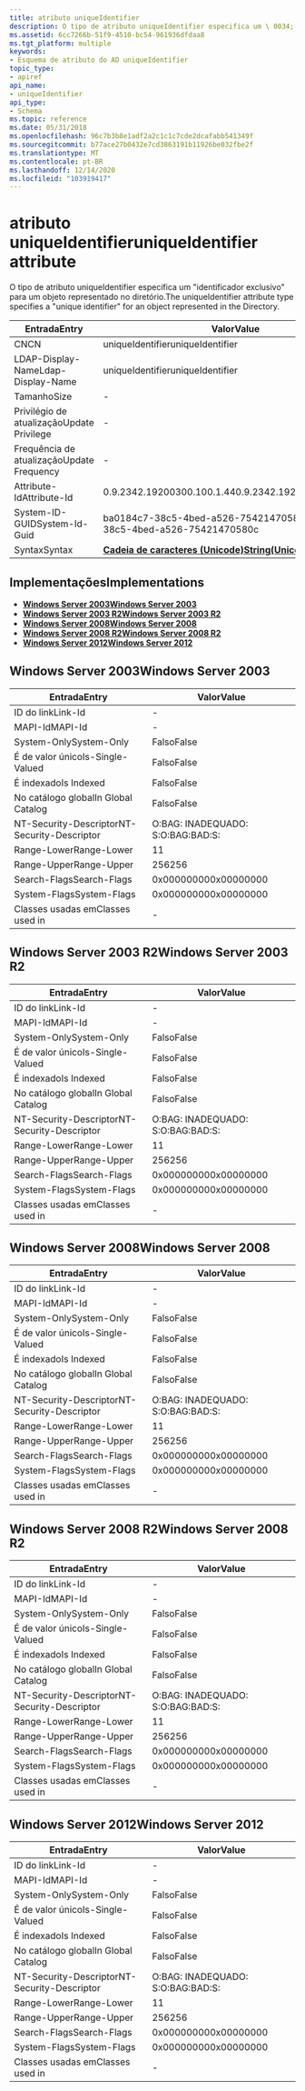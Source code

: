 ```yaml
---
title: atributo uniqueIdentifier
description: O tipo de atributo uniqueIdentifier especifica um \ 0034; identificador exclusivo \ 0034; para um objeto representado no diretório.
ms.assetid: 6cc7266b-51f9-4510-bc54-961936dfdaa8
ms.tgt_platform: multiple
keywords:
- Esquema de atributo do AD uniqueIdentifier
topic_type:
- apiref
api_name:
- uniqueIdentifier
api_type:
- Schema
ms.topic: reference
ms.date: 05/31/2018
ms.openlocfilehash: 96c7b3b8e1adf2a2c1c1c7cde2dcafabb541349f
ms.sourcegitcommit: b77ace27b0432e7cd3863191b11926be032fbe2f
ms.translationtype: MT
ms.contentlocale: pt-BR
ms.lasthandoff: 12/14/2020
ms.locfileid: "103919417"
---
```

# <a name="uniqueidentifier-attribute"></a><span data-ttu-id="f1c15-104">atributo uniqueIdentifier</span><span class="sxs-lookup"><span data-stu-id="f1c15-104">uniqueIdentifier attribute</span></span>

<span data-ttu-id="f1c15-105">O tipo de atributo uniqueIdentifier especifica um "identificador exclusivo" para um objeto representado no diretório.</span><span class="sxs-lookup"><span data-stu-id="f1c15-105">The uniqueIdentifier attribute type specifies a "unique identifier" for an object represented in the Directory.</span></span>



| <span data-ttu-id="f1c15-106">Entrada</span><span class="sxs-lookup"><span data-stu-id="f1c15-106">Entry</span></span> | <span data-ttu-id="f1c15-107">Valor</span><span class="sxs-lookup"><span data-stu-id="f1c15-107">Value</span></span> |
|-------------------|---------------------------------------------|
| <span data-ttu-id="f1c15-108">CN</span><span class="sxs-lookup"><span data-stu-id="f1c15-108">CN</span></span>                | <span data-ttu-id="f1c15-109">uniqueIdentifier</span><span class="sxs-lookup"><span data-stu-id="f1c15-109">uniqueIdentifier</span></span>                            |
| <span data-ttu-id="f1c15-110">LDAP-Display-Name</span><span class="sxs-lookup"><span data-stu-id="f1c15-110">Ldap-Display-Name</span></span> | <span data-ttu-id="f1c15-111">uniqueIdentifier</span><span class="sxs-lookup"><span data-stu-id="f1c15-111">uniqueIdentifier</span></span>                            |
| <span data-ttu-id="f1c15-112">Tamanho</span><span class="sxs-lookup"><span data-stu-id="f1c15-112">Size</span></span>              | \-                                          |
| <span data-ttu-id="f1c15-113">Privilégio de atualização</span><span class="sxs-lookup"><span data-stu-id="f1c15-113">Update Privilege</span></span>  | \-                                          |
| <span data-ttu-id="f1c15-114">Frequência de atualização</span><span class="sxs-lookup"><span data-stu-id="f1c15-114">Update Frequency</span></span>  | \-                                          |
| <span data-ttu-id="f1c15-115">Attribute-Id</span><span class="sxs-lookup"><span data-stu-id="f1c15-115">Attribute-Id</span></span>      | <span data-ttu-id="f1c15-116">0.9.2342.19200300.100.1.44</span><span class="sxs-lookup"><span data-stu-id="f1c15-116">0.9.2342.19200300.100.1.44</span></span>                  |
| <span data-ttu-id="f1c15-117">System-ID-GUID</span><span class="sxs-lookup"><span data-stu-id="f1c15-117">System-Id-Guid</span></span>    | <span data-ttu-id="f1c15-118">ba0184c7-38c5-4bed-a526-75421470580c</span><span class="sxs-lookup"><span data-stu-id="f1c15-118">ba0184c7-38c5-4bed-a526-75421470580c</span></span>        |
| <span data-ttu-id="f1c15-119">Syntax</span><span class="sxs-lookup"><span data-stu-id="f1c15-119">Syntax</span></span>            | [<span data-ttu-id="f1c15-120">**Cadeia de caracteres (Unicode)**</span><span class="sxs-lookup"><span data-stu-id="f1c15-120">**String(Unicode)**</span></span>](s-string-unicode.md) |



## <a name="implementations"></a><span data-ttu-id="f1c15-121">Implementações</span><span class="sxs-lookup"><span data-stu-id="f1c15-121">Implementations</span></span>

-   [<span data-ttu-id="f1c15-122">**Windows Server 2003**</span><span class="sxs-lookup"><span data-stu-id="f1c15-122">**Windows Server 2003**</span></span>](#windows-server-2003)
-   [<span data-ttu-id="f1c15-123">**Windows Server 2003 R2**</span><span class="sxs-lookup"><span data-stu-id="f1c15-123">**Windows Server 2003 R2**</span></span>](#windows-server-2003-r2)
-   [<span data-ttu-id="f1c15-124">**Windows Server 2008**</span><span class="sxs-lookup"><span data-stu-id="f1c15-124">**Windows Server 2008**</span></span>](#windows-server-2008)
-   [<span data-ttu-id="f1c15-125">**Windows Server 2008 R2**</span><span class="sxs-lookup"><span data-stu-id="f1c15-125">**Windows Server 2008 R2**</span></span>](#windows-server-2008-r2)
-   [<span data-ttu-id="f1c15-126">**Windows Server 2012**</span><span class="sxs-lookup"><span data-stu-id="f1c15-126">**Windows Server 2012**</span></span>](#windows-server-2012)

## <a name="windows-server-2003"></a><span data-ttu-id="f1c15-127">Windows Server 2003</span><span class="sxs-lookup"><span data-stu-id="f1c15-127">Windows Server 2003</span></span>



| <span data-ttu-id="f1c15-128">Entrada</span><span class="sxs-lookup"><span data-stu-id="f1c15-128">Entry</span></span> | <span data-ttu-id="f1c15-129">Valor</span><span class="sxs-lookup"><span data-stu-id="f1c15-129">Value</span></span> |
|------------------------|--------------|
| <span data-ttu-id="f1c15-130">ID do link</span><span class="sxs-lookup"><span data-stu-id="f1c15-130">Link-Id</span></span>                | \-           |
| <span data-ttu-id="f1c15-131">MAPI-Id</span><span class="sxs-lookup"><span data-stu-id="f1c15-131">MAPI-Id</span></span>                | \-           |
| <span data-ttu-id="f1c15-132">System-Only</span><span class="sxs-lookup"><span data-stu-id="f1c15-132">System-Only</span></span>            | <span data-ttu-id="f1c15-133">Falso</span><span class="sxs-lookup"><span data-stu-id="f1c15-133">False</span></span>        |
| <span data-ttu-id="f1c15-134">É de valor único</span><span class="sxs-lookup"><span data-stu-id="f1c15-134">Is-Single-Valued</span></span>       | <span data-ttu-id="f1c15-135">Falso</span><span class="sxs-lookup"><span data-stu-id="f1c15-135">False</span></span>        |
| <span data-ttu-id="f1c15-136">É indexado</span><span class="sxs-lookup"><span data-stu-id="f1c15-136">Is Indexed</span></span>             | <span data-ttu-id="f1c15-137">Falso</span><span class="sxs-lookup"><span data-stu-id="f1c15-137">False</span></span>        |
| <span data-ttu-id="f1c15-138">No catálogo global</span><span class="sxs-lookup"><span data-stu-id="f1c15-138">In Global Catalog</span></span>      | <span data-ttu-id="f1c15-139">Falso</span><span class="sxs-lookup"><span data-stu-id="f1c15-139">False</span></span>        |
| <span data-ttu-id="f1c15-140">NT-Security-Descriptor</span><span class="sxs-lookup"><span data-stu-id="f1c15-140">NT-Security-Descriptor</span></span> | <span data-ttu-id="f1c15-141">O:BAG: INADEQUADO: S:</span><span class="sxs-lookup"><span data-stu-id="f1c15-141">O:BAG:BAD:S:</span></span> |
| <span data-ttu-id="f1c15-142">Range-Lower</span><span class="sxs-lookup"><span data-stu-id="f1c15-142">Range-Lower</span></span>            | <span data-ttu-id="f1c15-143">1</span><span class="sxs-lookup"><span data-stu-id="f1c15-143">1</span></span>            |
| <span data-ttu-id="f1c15-144">Range-Upper</span><span class="sxs-lookup"><span data-stu-id="f1c15-144">Range-Upper</span></span>            | <span data-ttu-id="f1c15-145">256</span><span class="sxs-lookup"><span data-stu-id="f1c15-145">256</span></span>          |
| <span data-ttu-id="f1c15-146">Search-Flags</span><span class="sxs-lookup"><span data-stu-id="f1c15-146">Search-Flags</span></span>           | <span data-ttu-id="f1c15-147">0x00000000</span><span class="sxs-lookup"><span data-stu-id="f1c15-147">0x00000000</span></span>   |
| <span data-ttu-id="f1c15-148">System-Flags</span><span class="sxs-lookup"><span data-stu-id="f1c15-148">System-Flags</span></span>           | <span data-ttu-id="f1c15-149">0x00000000</span><span class="sxs-lookup"><span data-stu-id="f1c15-149">0x00000000</span></span>   |
| <span data-ttu-id="f1c15-150">Classes usadas em</span><span class="sxs-lookup"><span data-stu-id="f1c15-150">Classes used in</span></span>        | \-           |



## <a name="windows-server-2003-r2"></a><span data-ttu-id="f1c15-151">Windows Server 2003 R2</span><span class="sxs-lookup"><span data-stu-id="f1c15-151">Windows Server 2003 R2</span></span>



| <span data-ttu-id="f1c15-152">Entrada</span><span class="sxs-lookup"><span data-stu-id="f1c15-152">Entry</span></span> | <span data-ttu-id="f1c15-153">Valor</span><span class="sxs-lookup"><span data-stu-id="f1c15-153">Value</span></span> |
|------------------------|--------------|
| <span data-ttu-id="f1c15-154">ID do link</span><span class="sxs-lookup"><span data-stu-id="f1c15-154">Link-Id</span></span>                | \-           |
| <span data-ttu-id="f1c15-155">MAPI-Id</span><span class="sxs-lookup"><span data-stu-id="f1c15-155">MAPI-Id</span></span>                | \-           |
| <span data-ttu-id="f1c15-156">System-Only</span><span class="sxs-lookup"><span data-stu-id="f1c15-156">System-Only</span></span>            | <span data-ttu-id="f1c15-157">Falso</span><span class="sxs-lookup"><span data-stu-id="f1c15-157">False</span></span>        |
| <span data-ttu-id="f1c15-158">É de valor único</span><span class="sxs-lookup"><span data-stu-id="f1c15-158">Is-Single-Valued</span></span>       | <span data-ttu-id="f1c15-159">Falso</span><span class="sxs-lookup"><span data-stu-id="f1c15-159">False</span></span>        |
| <span data-ttu-id="f1c15-160">É indexado</span><span class="sxs-lookup"><span data-stu-id="f1c15-160">Is Indexed</span></span>             | <span data-ttu-id="f1c15-161">Falso</span><span class="sxs-lookup"><span data-stu-id="f1c15-161">False</span></span>        |
| <span data-ttu-id="f1c15-162">No catálogo global</span><span class="sxs-lookup"><span data-stu-id="f1c15-162">In Global Catalog</span></span>      | <span data-ttu-id="f1c15-163">Falso</span><span class="sxs-lookup"><span data-stu-id="f1c15-163">False</span></span>        |
| <span data-ttu-id="f1c15-164">NT-Security-Descriptor</span><span class="sxs-lookup"><span data-stu-id="f1c15-164">NT-Security-Descriptor</span></span> | <span data-ttu-id="f1c15-165">O:BAG: INADEQUADO: S:</span><span class="sxs-lookup"><span data-stu-id="f1c15-165">O:BAG:BAD:S:</span></span> |
| <span data-ttu-id="f1c15-166">Range-Lower</span><span class="sxs-lookup"><span data-stu-id="f1c15-166">Range-Lower</span></span>            | <span data-ttu-id="f1c15-167">1</span><span class="sxs-lookup"><span data-stu-id="f1c15-167">1</span></span>            |
| <span data-ttu-id="f1c15-168">Range-Upper</span><span class="sxs-lookup"><span data-stu-id="f1c15-168">Range-Upper</span></span>            | <span data-ttu-id="f1c15-169">256</span><span class="sxs-lookup"><span data-stu-id="f1c15-169">256</span></span>          |
| <span data-ttu-id="f1c15-170">Search-Flags</span><span class="sxs-lookup"><span data-stu-id="f1c15-170">Search-Flags</span></span>           | <span data-ttu-id="f1c15-171">0x00000000</span><span class="sxs-lookup"><span data-stu-id="f1c15-171">0x00000000</span></span>   |
| <span data-ttu-id="f1c15-172">System-Flags</span><span class="sxs-lookup"><span data-stu-id="f1c15-172">System-Flags</span></span>           | <span data-ttu-id="f1c15-173">0x00000000</span><span class="sxs-lookup"><span data-stu-id="f1c15-173">0x00000000</span></span>   |
| <span data-ttu-id="f1c15-174">Classes usadas em</span><span class="sxs-lookup"><span data-stu-id="f1c15-174">Classes used in</span></span>        | \-           |



## <a name="windows-server-2008"></a><span data-ttu-id="f1c15-175">Windows Server 2008</span><span class="sxs-lookup"><span data-stu-id="f1c15-175">Windows Server 2008</span></span>



| <span data-ttu-id="f1c15-176">Entrada</span><span class="sxs-lookup"><span data-stu-id="f1c15-176">Entry</span></span> | <span data-ttu-id="f1c15-177">Valor</span><span class="sxs-lookup"><span data-stu-id="f1c15-177">Value</span></span> |
|------------------------|--------------|
| <span data-ttu-id="f1c15-178">ID do link</span><span class="sxs-lookup"><span data-stu-id="f1c15-178">Link-Id</span></span>                | \-           |
| <span data-ttu-id="f1c15-179">MAPI-Id</span><span class="sxs-lookup"><span data-stu-id="f1c15-179">MAPI-Id</span></span>                | \-           |
| <span data-ttu-id="f1c15-180">System-Only</span><span class="sxs-lookup"><span data-stu-id="f1c15-180">System-Only</span></span>            | <span data-ttu-id="f1c15-181">Falso</span><span class="sxs-lookup"><span data-stu-id="f1c15-181">False</span></span>        |
| <span data-ttu-id="f1c15-182">É de valor único</span><span class="sxs-lookup"><span data-stu-id="f1c15-182">Is-Single-Valued</span></span>       | <span data-ttu-id="f1c15-183">Falso</span><span class="sxs-lookup"><span data-stu-id="f1c15-183">False</span></span>        |
| <span data-ttu-id="f1c15-184">É indexado</span><span class="sxs-lookup"><span data-stu-id="f1c15-184">Is Indexed</span></span>             | <span data-ttu-id="f1c15-185">Falso</span><span class="sxs-lookup"><span data-stu-id="f1c15-185">False</span></span>        |
| <span data-ttu-id="f1c15-186">No catálogo global</span><span class="sxs-lookup"><span data-stu-id="f1c15-186">In Global Catalog</span></span>      | <span data-ttu-id="f1c15-187">Falso</span><span class="sxs-lookup"><span data-stu-id="f1c15-187">False</span></span>        |
| <span data-ttu-id="f1c15-188">NT-Security-Descriptor</span><span class="sxs-lookup"><span data-stu-id="f1c15-188">NT-Security-Descriptor</span></span> | <span data-ttu-id="f1c15-189">O:BAG: INADEQUADO: S:</span><span class="sxs-lookup"><span data-stu-id="f1c15-189">O:BAG:BAD:S:</span></span> |
| <span data-ttu-id="f1c15-190">Range-Lower</span><span class="sxs-lookup"><span data-stu-id="f1c15-190">Range-Lower</span></span>            | <span data-ttu-id="f1c15-191">1</span><span class="sxs-lookup"><span data-stu-id="f1c15-191">1</span></span>            |
| <span data-ttu-id="f1c15-192">Range-Upper</span><span class="sxs-lookup"><span data-stu-id="f1c15-192">Range-Upper</span></span>            | <span data-ttu-id="f1c15-193">256</span><span class="sxs-lookup"><span data-stu-id="f1c15-193">256</span></span>          |
| <span data-ttu-id="f1c15-194">Search-Flags</span><span class="sxs-lookup"><span data-stu-id="f1c15-194">Search-Flags</span></span>           | <span data-ttu-id="f1c15-195">0x00000000</span><span class="sxs-lookup"><span data-stu-id="f1c15-195">0x00000000</span></span>   |
| <span data-ttu-id="f1c15-196">System-Flags</span><span class="sxs-lookup"><span data-stu-id="f1c15-196">System-Flags</span></span>           | <span data-ttu-id="f1c15-197">0x00000000</span><span class="sxs-lookup"><span data-stu-id="f1c15-197">0x00000000</span></span>   |
| <span data-ttu-id="f1c15-198">Classes usadas em</span><span class="sxs-lookup"><span data-stu-id="f1c15-198">Classes used in</span></span>        | \-           |



## <a name="windows-server-2008-r2"></a><span data-ttu-id="f1c15-199">Windows Server 2008 R2</span><span class="sxs-lookup"><span data-stu-id="f1c15-199">Windows Server 2008 R2</span></span>



| <span data-ttu-id="f1c15-200">Entrada</span><span class="sxs-lookup"><span data-stu-id="f1c15-200">Entry</span></span> | <span data-ttu-id="f1c15-201">Valor</span><span class="sxs-lookup"><span data-stu-id="f1c15-201">Value</span></span> |
|------------------------|--------------|
| <span data-ttu-id="f1c15-202">ID do link</span><span class="sxs-lookup"><span data-stu-id="f1c15-202">Link-Id</span></span>                | \-           |
| <span data-ttu-id="f1c15-203">MAPI-Id</span><span class="sxs-lookup"><span data-stu-id="f1c15-203">MAPI-Id</span></span>                | \-           |
| <span data-ttu-id="f1c15-204">System-Only</span><span class="sxs-lookup"><span data-stu-id="f1c15-204">System-Only</span></span>            | <span data-ttu-id="f1c15-205">Falso</span><span class="sxs-lookup"><span data-stu-id="f1c15-205">False</span></span>        |
| <span data-ttu-id="f1c15-206">É de valor único</span><span class="sxs-lookup"><span data-stu-id="f1c15-206">Is-Single-Valued</span></span>       | <span data-ttu-id="f1c15-207">Falso</span><span class="sxs-lookup"><span data-stu-id="f1c15-207">False</span></span>        |
| <span data-ttu-id="f1c15-208">É indexado</span><span class="sxs-lookup"><span data-stu-id="f1c15-208">Is Indexed</span></span>             | <span data-ttu-id="f1c15-209">Falso</span><span class="sxs-lookup"><span data-stu-id="f1c15-209">False</span></span>        |
| <span data-ttu-id="f1c15-210">No catálogo global</span><span class="sxs-lookup"><span data-stu-id="f1c15-210">In Global Catalog</span></span>      | <span data-ttu-id="f1c15-211">Falso</span><span class="sxs-lookup"><span data-stu-id="f1c15-211">False</span></span>        |
| <span data-ttu-id="f1c15-212">NT-Security-Descriptor</span><span class="sxs-lookup"><span data-stu-id="f1c15-212">NT-Security-Descriptor</span></span> | <span data-ttu-id="f1c15-213">O:BAG: INADEQUADO: S:</span><span class="sxs-lookup"><span data-stu-id="f1c15-213">O:BAG:BAD:S:</span></span> |
| <span data-ttu-id="f1c15-214">Range-Lower</span><span class="sxs-lookup"><span data-stu-id="f1c15-214">Range-Lower</span></span>            | <span data-ttu-id="f1c15-215">1</span><span class="sxs-lookup"><span data-stu-id="f1c15-215">1</span></span>            |
| <span data-ttu-id="f1c15-216">Range-Upper</span><span class="sxs-lookup"><span data-stu-id="f1c15-216">Range-Upper</span></span>            | <span data-ttu-id="f1c15-217">256</span><span class="sxs-lookup"><span data-stu-id="f1c15-217">256</span></span>          |
| <span data-ttu-id="f1c15-218">Search-Flags</span><span class="sxs-lookup"><span data-stu-id="f1c15-218">Search-Flags</span></span>           | <span data-ttu-id="f1c15-219">0x00000000</span><span class="sxs-lookup"><span data-stu-id="f1c15-219">0x00000000</span></span>   |
| <span data-ttu-id="f1c15-220">System-Flags</span><span class="sxs-lookup"><span data-stu-id="f1c15-220">System-Flags</span></span>           | <span data-ttu-id="f1c15-221">0x00000000</span><span class="sxs-lookup"><span data-stu-id="f1c15-221">0x00000000</span></span>   |
| <span data-ttu-id="f1c15-222">Classes usadas em</span><span class="sxs-lookup"><span data-stu-id="f1c15-222">Classes used in</span></span>        | \-           |



## <a name="windows-server-2012"></a><span data-ttu-id="f1c15-223">Windows Server 2012</span><span class="sxs-lookup"><span data-stu-id="f1c15-223">Windows Server 2012</span></span>



| <span data-ttu-id="f1c15-224">Entrada</span><span class="sxs-lookup"><span data-stu-id="f1c15-224">Entry</span></span> | <span data-ttu-id="f1c15-225">Valor</span><span class="sxs-lookup"><span data-stu-id="f1c15-225">Value</span></span> |
|------------------------|--------------|
| <span data-ttu-id="f1c15-226">ID do link</span><span class="sxs-lookup"><span data-stu-id="f1c15-226">Link-Id</span></span>                | \-           |
| <span data-ttu-id="f1c15-227">MAPI-Id</span><span class="sxs-lookup"><span data-stu-id="f1c15-227">MAPI-Id</span></span>                | \-           |
| <span data-ttu-id="f1c15-228">System-Only</span><span class="sxs-lookup"><span data-stu-id="f1c15-228">System-Only</span></span>            | <span data-ttu-id="f1c15-229">Falso</span><span class="sxs-lookup"><span data-stu-id="f1c15-229">False</span></span>        |
| <span data-ttu-id="f1c15-230">É de valor único</span><span class="sxs-lookup"><span data-stu-id="f1c15-230">Is-Single-Valued</span></span>       | <span data-ttu-id="f1c15-231">Falso</span><span class="sxs-lookup"><span data-stu-id="f1c15-231">False</span></span>        |
| <span data-ttu-id="f1c15-232">É indexado</span><span class="sxs-lookup"><span data-stu-id="f1c15-232">Is Indexed</span></span>             | <span data-ttu-id="f1c15-233">Falso</span><span class="sxs-lookup"><span data-stu-id="f1c15-233">False</span></span>        |
| <span data-ttu-id="f1c15-234">No catálogo global</span><span class="sxs-lookup"><span data-stu-id="f1c15-234">In Global Catalog</span></span>      | <span data-ttu-id="f1c15-235">Falso</span><span class="sxs-lookup"><span data-stu-id="f1c15-235">False</span></span>        |
| <span data-ttu-id="f1c15-236">NT-Security-Descriptor</span><span class="sxs-lookup"><span data-stu-id="f1c15-236">NT-Security-Descriptor</span></span> | <span data-ttu-id="f1c15-237">O:BAG: INADEQUADO: S:</span><span class="sxs-lookup"><span data-stu-id="f1c15-237">O:BAG:BAD:S:</span></span> |
| <span data-ttu-id="f1c15-238">Range-Lower</span><span class="sxs-lookup"><span data-stu-id="f1c15-238">Range-Lower</span></span>            | <span data-ttu-id="f1c15-239">1</span><span class="sxs-lookup"><span data-stu-id="f1c15-239">1</span></span>            |
| <span data-ttu-id="f1c15-240">Range-Upper</span><span class="sxs-lookup"><span data-stu-id="f1c15-240">Range-Upper</span></span>            | <span data-ttu-id="f1c15-241">256</span><span class="sxs-lookup"><span data-stu-id="f1c15-241">256</span></span>          |
| <span data-ttu-id="f1c15-242">Search-Flags</span><span class="sxs-lookup"><span data-stu-id="f1c15-242">Search-Flags</span></span>           | <span data-ttu-id="f1c15-243">0x00000000</span><span class="sxs-lookup"><span data-stu-id="f1c15-243">0x00000000</span></span>   |
| <span data-ttu-id="f1c15-244">System-Flags</span><span class="sxs-lookup"><span data-stu-id="f1c15-244">System-Flags</span></span>           | <span data-ttu-id="f1c15-245">0x00000000</span><span class="sxs-lookup"><span data-stu-id="f1c15-245">0x00000000</span></span>   |
| <span data-ttu-id="f1c15-246">Classes usadas em</span><span class="sxs-lookup"><span data-stu-id="f1c15-246">Classes used in</span></span>        | \-           |



 

 





